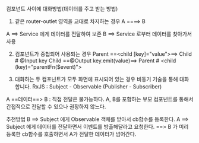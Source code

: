 컴포넌트 사이에 대화방법(데이터를 주고 받는 방법)

1. 같은 router-outlet 영역을 교대로 차지하는 경우
A ====> B

A ==> Service 에게 데이터를 전달하여 보존
B ==> Service 로부터 데이터를 찾아가서 사용

2. 컴포넌트가 중첩되어 사용되는 경우
Parent ==<child [key]="value">==> Child # @Input key
Child ==@Output key.emit(value)==> Parent # <child (key)="parentFn($event)">

3. 대화하는 두 컴포넌트가 모두 화면에 표시되어 있는 경우
비동기 기술을 통해 대화합니다.
RxJS : Subject - Observable (Publisher - Subscriber)

A ==데이터==> B : 직접 전달은 불가능하다.
A, B를 포함하는 부모 컴포넌트를 통해서 간접적으로 전달할 수 있으나 권장하지 않느다.

추천방법
B ==> Subject 에게 Observable 객체를 받아서 cb함수를 등록한다.
A ==> Subject 에게 데이터를 전달하면서 이벤트를 방출해달라고 요청한다.
  ==> B 가 미리 등록한 cb함수를 호출하면서 A가 전달한 데이터가 넘어간다.
